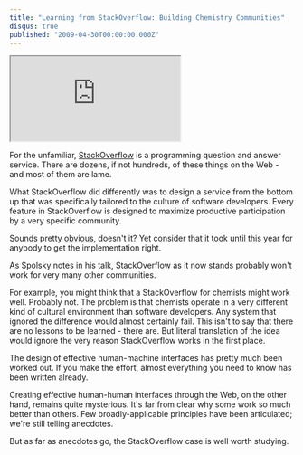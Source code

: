 ```yaml
---
title: "Learning from StackOverflow: Building Chemistry Communities"
disqus: true
published: "2009-04-30T00:00:00.000Z"
---
```


<div class="videowrapper">
  <iframe src="https://www.youtube.com/embed/NWHfY_lvKIQ" allowfullscreen></iframe>
</div>

For the unfamiliar, [StackOverflow](http://stackoverflow.com) is a programming question and answer service. There are dozens, if not hundreds, of these things on the Web - and most of them are lame.

What StackOverflow did differently was to design a service from the bottom up that was specifically tailored to the culture of software developers. Every feature in StackOverflow is designed to maximize productive participation by a very specific community.

Sounds pretty [obvious](http://depth-first.com/articles/2007/09/28/designing-the-obvious), doesn't it? Yet consider that it took until this year for anybody to get the implementation right.

As Spolsky notes in his talk, StackOverflow as it now stands probably won't work for very many other communities.

For example, you might think that a StackOverflow for chemists might work well. Probably not. The problem is that chemists operate in a very different kind of cultural environment than software developers. Any system that ignored the difference would almost certainly fail. This isn't to say that there are no lessons to be learned - there are. But literal translation of the idea would ignore the very reason StackOverflow works in the first place.

The design of effective human-machine interfaces has pretty much been worked out. If you make the effort, almost everything you need to know has been written already.

Creating effective human-human interfaces through the Web, on the other hand, remains quite mysterious. It's far from clear why some work so much better than others. Few broadly-applicable principles have been articulated; we're still telling anecdotes.

But as far as anecdotes go, the StackOverflow case is well worth studying.